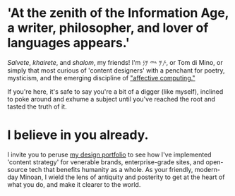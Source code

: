# 'At the zenith of the Information Age, a writer, philosopher, and lover of languages appears.' 

*Salvete*, *khairete*, and *shalom*, my friends! I'm 𐤕𐤌 𐤃𐤉 𐤌𐤍, or Tom di Mino, or simply that most curious of 'content designers' with a penchant for poetry, mysticism, and the emerging discipline of ["affective computing."](https://arxiv.org/abs/2302.09582) 

If you're here, it's safe to say you're a bit of a digger (like myself), inclined to poke around and exhume a subject until you've reached the root and tasted the truth of it. 

# I believe in you already.

I invite you to peruse [my design portfolio](https://www.minoanmystery.org) to see how I've implemented 'content strategy' for venerable brands, enterprise-grade sites, and open-source tech that benefits humanity as a whole. As your friendly, modern-day Minoan, I wield the lens of antiquity and posterity to get at the heart of what you do, and make it clearer to the world.  
